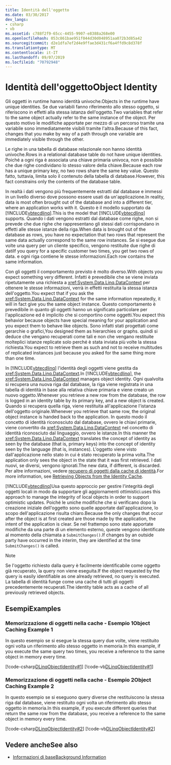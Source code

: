 ```yaml
---
title: Identità dell'oggetto
ms.date: 03/30/2017
dev_langs:
- csharp
- vb
ms.assetid: c788f2f9-65cc-4455-9907-e8388a268e00
ms.openlocfilehash: 053c861bae951f044d30d048951aa072b3d85a42
ms.sourcegitcommit: d2e1dfa7ef2d4e9ffae3d431cf6a4ffd9c8d378f
ms.translationtype: MT
ms.contentlocale: it-IT
ms.lasthandoff: 09/07/2019
ms.locfileid: "70792948"
---
```

# <a name="object-identity"></a><span data-ttu-id="32b97-102">Identità dell'oggetto</span><span class="sxs-lookup"><span data-stu-id="32b97-102">Object Identity</span></span>
<span data-ttu-id="32b97-103">Gli oggetti in runtime hanno identità univoche.</span><span class="sxs-lookup"><span data-stu-id="32b97-103">Objects in the runtime have unique identities.</span></span> <span data-ttu-id="32b97-104">Se due variabili fanno riferimento allo stesso oggetto, si riferiscono in effetti alla stessa istanza dell'oggetto.</span><span class="sxs-lookup"><span data-stu-id="32b97-104">Two variables that refer to the same object actually refer to the same instance of the object.</span></span> <span data-ttu-id="32b97-105">Per questo motivo le modifiche apportate per mezzo di un percorso tramite una variabile sono immediatamente visibili tramite l'altra.</span><span class="sxs-lookup"><span data-stu-id="32b97-105">Because of this fact, changes that you make by way of a path through one variable are immediately visible through the other.</span></span>  
  
 <span data-ttu-id="32b97-106">Le righe in una tabella di database relazionale non hanno identità univoche.</span><span class="sxs-lookup"><span data-stu-id="32b97-106">Rows in a relational database table do not have unique identities.</span></span> <span data-ttu-id="32b97-107">Poiché a ogni riga è associata una chiave primaria univoca, non è possibile che due righe condividano lo stesso valore della chiave.</span><span class="sxs-lookup"><span data-stu-id="32b97-107">Because each row has a unique primary key, no two rows share the same key value.</span></span> <span data-ttu-id="32b97-108">Questo fatto, tuttavia, limita solo il contenuto della tabella di database.</span><span class="sxs-lookup"><span data-stu-id="32b97-108">However, this fact constrains only the contents of the database table.</span></span>  
  
 <span data-ttu-id="32b97-109">In realtà i dati vengono più frequentemente estratti dal database e immessi in un livello diverso dove possono essere usati da un'applicazione.</span><span class="sxs-lookup"><span data-stu-id="32b97-109">In reality, data is most often brought out of the database and into a different tier, where an application works with it.</span></span> <span data-ttu-id="32b97-110">Questo è il modello supportato da [!INCLUDE[vbtecdlinq](../../../../../../includes/vbtecdlinq-md.md)].</span><span class="sxs-lookup"><span data-stu-id="32b97-110">This is the model that [!INCLUDE[vbtecdlinq](../../../../../../includes/vbtecdlinq-md.md)] supports.</span></span> <span data-ttu-id="32b97-111">Quando i dati vengono estratti dal database come righe, non si prevede che due righe che rappresentano gli stessi dati corrispondano in effetti alle stesse istanze della riga.</span><span class="sxs-lookup"><span data-stu-id="32b97-111">When data is brought out of the database as rows, you have no expectation that two rows that represent the same data actually correspond to the same row instances.</span></span> <span data-ttu-id="32b97-112">Se si esegue due volte una query per un cliente specifico, vengono restituite due righe di dati</span><span class="sxs-lookup"><span data-stu-id="32b97-112">If you query for a specific customer two times, you get two rows of data.</span></span> <span data-ttu-id="32b97-113">e ogni riga contiene le stesse informazioni.</span><span class="sxs-lookup"><span data-stu-id="32b97-113">Each row contains the same information.</span></span>  
  
 <span data-ttu-id="32b97-114">Con gli oggetti il comportamento previsto è molto diverso.</span><span class="sxs-lookup"><span data-stu-id="32b97-114">With objects you expect something very different.</span></span> <span data-ttu-id="32b97-115">Infatti è prevedibile che se viene inviata ripetutamente una richiesta a <xref:System.Data.Linq.DataContext> per ottenere le stesse informazioni, verrà in effetti restituita la stessa istanza dell'oggetto.</span><span class="sxs-lookup"><span data-stu-id="32b97-115">You expect that if you ask the <xref:System.Data.Linq.DataContext> for the same information repeatedly, it will in fact give you the same object instance.</span></span> <span data-ttu-id="32b97-116">Questo comportamento è prevedibile in quanto gli oggetti hanno un significato particolare per l'applicazione ed è implicito che si comportino come oggetti.</span><span class="sxs-lookup"><span data-stu-id="32b97-116">You expect this behavior because objects have special meaning for your application and you expect them to behave like objects.</span></span> <span data-ttu-id="32b97-117">Sono infatti stati progettati come gerarchie o grafici,</span><span class="sxs-lookup"><span data-stu-id="32b97-117">You designed them as hierarchies or graphs.</span></span> <span data-ttu-id="32b97-118">quindi si deduce che vengano recuperati come tali e non che vengano restituite molteplici istanze replicate solo perché è stata inviata più volte la stessa richiesta.</span><span class="sxs-lookup"><span data-stu-id="32b97-118">You expect to retrieve them as such and not to receive multitudes of replicated instances just because you asked for the same thing more than one time.</span></span>  
  
 <span data-ttu-id="32b97-119">In [!INCLUDE[vbtecdlinq](../../../../../../includes/vbtecdlinq-md.md)] l'identità degli oggetti viene gestita da <xref:System.Data.Linq.DataContext>.</span><span class="sxs-lookup"><span data-stu-id="32b97-119">In [!INCLUDE[vbtecdlinq](../../../../../../includes/vbtecdlinq-md.md)], the <xref:System.Data.Linq.DataContext> manages object identity.</span></span> <span data-ttu-id="32b97-120">Ogni qualvolta si recupera una nuova riga dal database, la riga viene registrata in una tabella di identità in base alla relativa chiave primaria e viene creato un nuovo oggetto.</span><span class="sxs-lookup"><span data-stu-id="32b97-120">Whenever you retrieve a new row from the database, the row is logged in an identity table by its primary key, and a new object is created.</span></span> <span data-ttu-id="32b97-121">Quando si recupera quella riga, viene restituita all'applicazione l'istanza dell'oggetto originale.</span><span class="sxs-lookup"><span data-stu-id="32b97-121">Whenever you retrieve that same row, the original object instance is handed back to the application.</span></span> <span data-ttu-id="32b97-122">In questo modo il concetto di identità riconosciuto dal database, ovvero le chiavi primarie, viene convertito da <xref:System.Data.Linq.DataContext> nel concetto di identità riconosciuto dal linguaggio, ovvero le istanze.</span><span class="sxs-lookup"><span data-stu-id="32b97-122">In this manner the <xref:System.Data.Linq.DataContext> translates the concept of identity as seen by the database (that is, primary keys) into the concept of identity seen by the language (that is, instances).</span></span> <span data-ttu-id="32b97-123">L'oggetto viene visto dall'applicazione nello stato in cui è stato recuperato la prima volta.</span><span class="sxs-lookup"><span data-stu-id="32b97-123">The application only sees the object in the state that it was first retrieved.</span></span> <span data-ttu-id="32b97-124">I dati nuovi, se diversi, vengono ignorati.</span><span class="sxs-lookup"><span data-stu-id="32b97-124">The new data, if different, is discarded.</span></span> <span data-ttu-id="32b97-125">Per altre informazioni, vedere [recupero di oggetti dalla cache di identità](retrieving-objects-from-the-identity-cache.md).</span><span class="sxs-lookup"><span data-stu-id="32b97-125">For more information, see [Retrieving Objects from the Identity Cache](retrieving-objects-from-the-identity-cache.md).</span></span>  
  
 [!INCLUDE[vbtecdlinq](../../../../../../includes/vbtecdlinq-md.md)]<span data-ttu-id="32b97-126">Usa questo approccio per gestire l'integrità degli oggetti locali in modo da supportare gli aggiornamenti ottimistici.</span><span class="sxs-lookup"><span data-stu-id="32b97-126">uses this approach to manage the integrity of local objects in order to support optimistic updates.</span></span> <span data-ttu-id="32b97-127">Poiché le uniche modifiche che si verificano dopo la creazione iniziale dell'oggetto sono quelle apportate dall'applicazione, lo scopo dell'applicazione risulta chiaro.</span><span class="sxs-lookup"><span data-stu-id="32b97-127">Because the only changes that occur after the object is at first created are those made by the application, the intent of the application is clear.</span></span> <span data-ttu-id="32b97-128">Se nel frattempo sono state apportate modifiche da una parte di un elemento esterno, queste vengono identificate al momento della chiamata a `SubmitChanges()`.</span><span class="sxs-lookup"><span data-stu-id="32b97-128">If changes by an outside party have occurred in the interim, they are identified at the time `SubmitChanges()` is called.</span></span>  
  
> [!NOTE]
> <span data-ttu-id="32b97-129">Se l'oggetto richiesto dalla query è facilmente identificabile come oggetto già recuperato, la query non viene eseguita.</span><span class="sxs-lookup"><span data-stu-id="32b97-129">If the object requested by the query is easily identifiable as one already retrieved, no query is executed.</span></span> <span data-ttu-id="32b97-130">La tabella di identità funge come una cache di tutti gli oggetti precedentemente recuperati.</span><span class="sxs-lookup"><span data-stu-id="32b97-130">The identity table acts as a cache of all previously retrieved objects.</span></span>  
  
## <a name="examples"></a><span data-ttu-id="32b97-131">Esempi</span><span class="sxs-lookup"><span data-stu-id="32b97-131">Examples</span></span>  
  
### <a name="object-caching-example-1"></a><span data-ttu-id="32b97-132">Memorizzazione di oggetti nella cache - Esempio 1</span><span class="sxs-lookup"><span data-stu-id="32b97-132">Object Caching Example 1</span></span>  
 <span data-ttu-id="32b97-133">In questo esempio se si esegue la stessa query due volte, viene restituito ogni volta un riferimento allo stesso oggetto in memoria.</span><span class="sxs-lookup"><span data-stu-id="32b97-133">In this example, if you execute the same query two times, you receive a reference to the same object in memory every time.</span></span>  
  
 [!code-csharp[DLinqObjectIdentity#1](../../../../../../samples/snippets/csharp/VS_Snippets_Data/DLinqObjectIdentity/cs/Program.cs#1)]
 [!code-vb[DLinqObjectIdentity#1](../../../../../../samples/snippets/visualbasic/VS_Snippets_Data/DLinqObjectIdentity/vb/Module1.vb#1)]  
  
### <a name="object-caching-example-2"></a><span data-ttu-id="32b97-134">Memorizzazione di oggetti nella cache - Esempio 2</span><span class="sxs-lookup"><span data-stu-id="32b97-134">Object Caching Example 2</span></span>  
 <span data-ttu-id="32b97-135">In questo esempio se si eseguono query diverse che restituiscono la stessa riga dal database, viene restituito ogni volta un riferimento allo stesso oggetto in memoria.</span><span class="sxs-lookup"><span data-stu-id="32b97-135">In this example, if you execute different queries that return the same row from the database, you receive a reference to the same object in memory every time.</span></span>  
  
 [!code-csharp[DLinqObjectIdentity#2](../../../../../../samples/snippets/csharp/VS_Snippets_Data/DLinqObjectIdentity/cs/Program.cs#2)]
 [!code-vb[DLinqObjectIdentity#2](../../../../../../samples/snippets/visualbasic/VS_Snippets_Data/DLinqObjectIdentity/vb/Module1.vb#2)]  
  
## <a name="see-also"></a><span data-ttu-id="32b97-136">Vedere anche</span><span class="sxs-lookup"><span data-stu-id="32b97-136">See also</span></span>

- [<span data-ttu-id="32b97-137">Informazioni di base</span><span class="sxs-lookup"><span data-stu-id="32b97-137">Background Information</span></span>](background-information.md)

